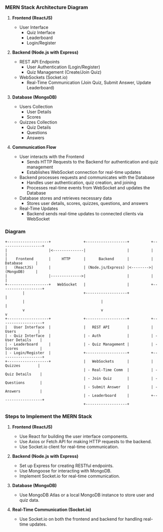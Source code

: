 ###  MERN Stack Architecture Diagram
1. **Frontend (ReactJS)**
    - User Interface
        - Quiz Interface
        - Leaderboard
        - Login/Register

2. **Backend (Node.js with Express)**
    - REST API Endpoints
        - User Authentication (Login/Register)
        - Quiz Management (Create/Join Quiz)
    - WebSockets (Socket.io)
        - Real-Time Communication (Join Quiz, Submit Answer, Update Leaderboard)

3. **Database (MongoDB)**
    - Users Collection
        - User Details
        - Scores
    - Quizzes Collection
        - Quiz Details
        - Questions
        - Answers

4. **Communication Flow**
    - User interacts with the Frontend
        - Sends HTTP Requests to the Backend for authentication and quiz management
        - Establishes WebSocket connection for real-time updates
    - Backend processes requests and communicates with the Database
        - Handles user authentication, quiz creation, and joining
        - Processes real-time events from WebSocket and updates the Database
    - Database stores and retrieves necessary data
        - Stores user details, scores, quizzes, questions, and answers
    - Real-Time Updates
        - Backend sends real-time updates to connected clients via WebSocket

### Diagram

```
+-------------------+               +-------------------+          +-------------------+
|                   |<--------------|                   |          |                   |
|    Frontend       |     HTTP      |      Backend      |          |     Database      |
|   (ReactJS)       |               | (Node.js/Express) |<-------->|     (MongoDB)     |
|                   |-------------->|                   |          |                   |
+-------------------+   WebSocket   |                   |          +-------------------+
        |                           +-------------------+                   |
        |                                   |                               |
        v                                   v                               v
+-------------------+               +-------------------+          +-------------------+
|   User Interface  |               |   REST API        |          |    Users          |
| - Quiz Interface  |               | - Auth            |          | - User Details    |
| - Leaderboard     |               | - Quiz Management |          | - Scores          |
| - Login/Register  |               +-------------------+          +-------------------+
+-------------------+               |   WebSockets      |          |    Quizzes        |
                                    | - Real-Time Comm  |          | - Quiz Details    |
                                    | - Join Quiz       |          | - Questions       |
                                    | - Submit Answer   |          | - Answers         |
                                    | - Leaderboard     |          +-------------------+
                                    +-------------------+
```

### Steps to Implement the MERN Stack

1. **Frontend (ReactJS)**
    - Use React for building the user interface components.
    - Use Axios or Fetch API for making HTTP requests to the backend.
    - Use Socket.io client for real-time communication.

2. **Backend (Node.js with Express)**
    - Set up Express for creating RESTful endpoints.
    - Use Mongoose for interacting with MongoDB.
    - Implement Socket.io for real-time communication.

3. **Database (MongoDB)**
    - Use MongoDB Atlas or a local MongoDB instance to store user and quiz data.

4. **Real-Time Communication (Socket.io)**
    - Use Socket.io on both the frontend and backend for handling real-time updates.
